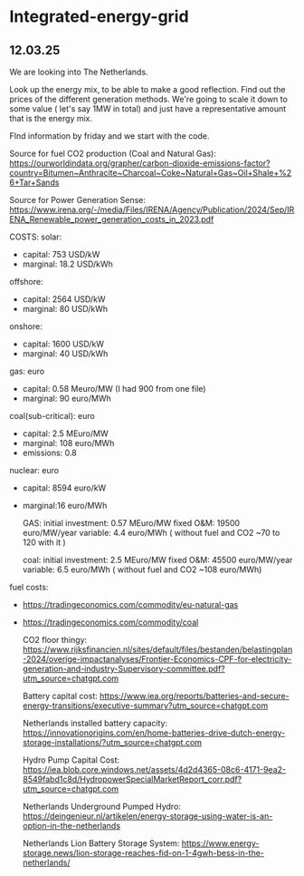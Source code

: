# Integrated-energy-grid


## 12.03.25 
We are looking into The Netherlands. 

  Look up the energy mix, to be able to make a good reflection. Find out the prices of the different generation methods.
  We're going to scale it down to some value ( let's say 1MW in total) and just have a representative amount that is the energy mix.

FInd information by friday and we start with the code. 


Source for fuel CO2 production (Coal and Natural Gas): https://ourworldindata.org/grapher/carbon-dioxide-emissions-factor?country=Bitumen~Anthracite~Charcoal~Coke~Natural+Gas~Oil+Shale+%26+Tar+Sands

Source for Power Generation Sense: https://www.irena.org/-/media/Files/IRENA/Agency/Publication/2024/Sep/IRENA_Renewable_power_generation_costs_in_2023.pdf

COSTS: 
solar: 
- capital: 753 USD/kW
- marginal: 18.2 USD/kWh
  
offshore: 
- capital: 2564 USD/kW
- marginal: 80 USD/kWh
  
onshore: 
- capital: 1600 USD/kW
- marginal: 40 USD/kWh
  
gas: euro
- capital: 0.58 Meuro/MW (I had 900 from one file)  
- marginal: 90 euro/MWh
  
coal(sub-critical): euro
- capital:  2.5 MEuro/MW
- marginal: 108 euro/MWh
- emissions: 0.8 
  
nuclear: euro
- capital: 8594 euro/kW
- marginal:16 euro/MWh
  


    GAS: initial investment: 0.57 MEuro/MW
    fixed O&M: 19500 euro/MW/year
    variable: 4.4 euro/MWh ( without fuel and CO2 ~70 to 120 with it ) 

    coal:
    initial investment: 2.5 MEuro/MW
    fixed O&M: 45500 euro/MW/year
    variable: 6.5 euro/MWh ( without fuel and CO2 ~108 euro/MWh)


 fuel costs:
- https://tradingeconomics.com/commodity/eu-natural-gas
- https://tradingeconomics.com/commodity/coal    
 
  CO2 floor thingy: https://www.rijksfinancien.nl/sites/default/files/bestanden/belastingplan-2024/overige-impactanalyses/Frontier-Economics-CPF-for-electricity-generation-and-industry-Supervisory-committee.pdf?utm_source=chatgpt.com

  Battery capital cost:
  https://www.iea.org/reports/batteries-and-secure-energy-transitions/executive-summary?utm_source=chatgpt.com

  Netherlands installed battery capacity:
  https://innovationorigins.com/en/home-batteries-drive-dutch-energy-storage-installations/?utm_source=chatgpt.com

  Hydro Pump Capital Cost: 
  https://iea.blob.core.windows.net/assets/4d2d4365-08c6-4171-9ea2-8549fabd1c8d/HydropowerSpecialMarketReport_corr.pdf?utm_source=chatgpt.com

  Netherlands Underground Pumped Hydro:
  https://deingenieur.nl/artikelen/energy-storage-using-water-is-an-option-in-the-netherlands

  Netherlands Lion Battery Storage System: 
  https://www.energy-storage.news/lion-storage-reaches-fid-on-1-4gwh-bess-in-the-netherlands/
